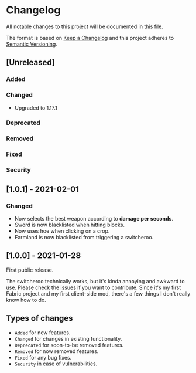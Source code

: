 # Changelog

All notable changes to this project will be documented in this file.

The format is based on [Keep a Changelog](https://keepachangelog.com/) and this project adheres to [Semantic Versioning](https://semver.org/).

## [Unreleased]

### Added

### Changed

* Upgraded to 1.17.1

### Deprecated

### Removed

### Fixed

### Security

## [1.0.1] - 2021-02-01

### Changed

* Now selects the best weapon according to __damage per seconds__.
* Sword is now blacklisted when hitting blocks.
* Now uses hoe when clicking on a crop.
* Farmland is now blacklisted from triggering a switcheroo.

## [1.0.0] - 2021-01-28

First public release.

The switcheroo technically works, but it's kinda annoying and awkward to use. Please check the [issues](https://gitlab.com/NatoBoram/fabric-switcheroo/issues)
if you want to contribute. Since it's my first Fabric project and my first client-side mod, there's a few things I don't
really know how to do.

## Types of changes

* `Added` for new features.
* `Changed` for changes in existing functionality.
* `Deprecated` for soon-to-be removed features.
* `Removed` for now removed features.
* `Fixed` for any bug fixes.
* `Security` in case of vulnerabilities.
